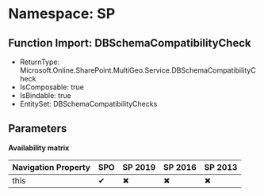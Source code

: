 # Namespace: SP

## Function Import: DBSchemaCompatibilityCheck

- ReturnType: Microsoft.Online.SharePoint.MultiGeo.Service.DBSchemaCompatibilityCheck
- IsComposable: true
- IsBindable: true
- EntitySet: DBSchemaCompatibilityChecks

## Parameters

**Availability matrix**

Navigation Property | SPO | SP 2019 | SP 2016 | SP 2013
----------|-----|---------|---------|--------
this | ✔ | ✖ | ✖ | ✖
